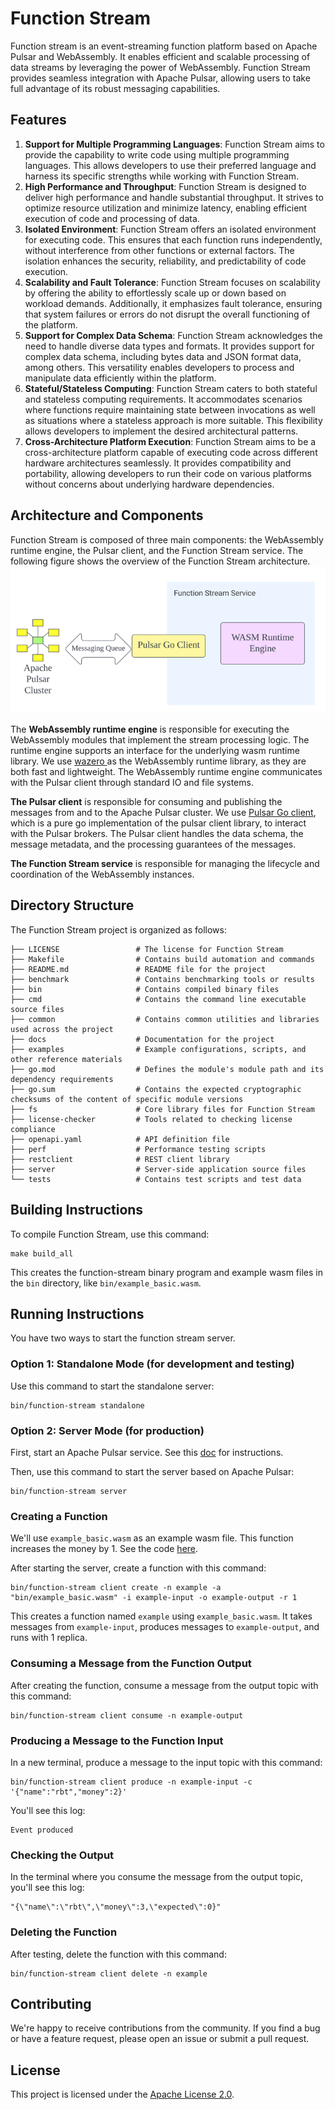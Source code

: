 <!--
  Copyright 2024 Function Stream Org.

  Licensed under the Apache License, Version 2.0 (the "License");
  you may not use this file except in compliance with the License.
  You may obtain a copy of the License at

      http://www.apache.org/licenses/LICENSE-2.0

  Unless required by applicable law or agreed to in writing, software
  distributed under the License is distributed on an "AS IS" BASIS,
  WITHOUT WARRANTIES OR CONDITIONS OF ANY KIND, either express or implied.
  See the License for the specific language governing permissions and
  limitations under the License.
-->

# Function Stream

Function stream is an event-streaming function platform based on Apache Pulsar and WebAssembly. It enables efficient and
scalable processing of data streams by leveraging the power of WebAssembly. Function Stream provides seamless
integration with Apache Pulsar, allowing users to take full advantage of its robust messaging capabilities.

## Features

1. **Support for Multiple Programming Languages**: Function Stream aims to provide the capability to write code using
   multiple programming languages. This allows developers to use their preferred language and harness its specific
   strengths while working with Function Stream.
2. **High Performance and Throughput**: Function Stream is designed to deliver high performance and handle substantial
   throughput. It strives to optimize resource utilization and minimize latency, enabling efficient execution of code
   and processing of data.
3. **Isolated Environment**: Function Stream offers an isolated environment for executing code. This ensures that each
   function runs independently, without interference from other functions or external factors. The isolation enhances
   the security, reliability, and predictability of code execution.
4. **Scalability and Fault Tolerance**: Function Stream focuses on scalability by offering the ability to effortlessly
   scale up or down based on workload demands. Additionally, it emphasizes fault tolerance, ensuring that system
   failures or errors do not disrupt the overall functioning of the platform.
4. **Support for Complex Data Schema**: Function Stream acknowledges the need to handle diverse data types and formats.
   It provides support for complex data schema, including bytes data and JSON format data, among others. This
   versatility enables developers to process and manipulate data efficiently within the platform.
6. **Stateful/Stateless Computing**: Function Stream caters to both stateful and stateless computing requirements. It
   accommodates scenarios where functions require maintaining state between invocations as well as situations where a
   stateless approach is more suitable. This flexibility allows developers to implement the desired architectural
   patterns.
7. **Cross-Architecture Platform Execution**: Function Stream aims to be a cross-architecture platform capable of
   executing code across different hardware architectures seamlessly. It provides compatibility and portability,
   allowing developers to run their code on various platforms without concerns about underlying hardware dependencies.

## Architecture and Components

Function Stream is composed of three main components: the WebAssembly runtime engine, the Pulsar client, and the
Function Stream service. The following figure shows the overview of the Function Stream architecture.
![Architecture](docs/images/arch.png)

The **WebAssembly runtime engine** is responsible for executing the WebAssembly modules that implement the stream
processing logic. The runtime engine supports an interface for the underlying wasm runtime library. We use [wazero
](https://github.com/tetratelabs/wazero) as the
WebAssembly runtime library, as they are both fast and lightweight. The WebAssembly runtime
engine communicates with the Pulsar client through standard IO and file systems.

**The Pulsar client** is responsible for consuming and publishing the messages from and to the Apache Pulsar cluster. We
use [Pulsar Go client](https://github.com/apache/pulsar-client-go), which is a pure go implementation of the pulsar
client library, to interact with the Pulsar brokers. The Pulsar client handles the data schema, the message metadata,
and the processing guarantees of the messages.

**The Function Stream service** is responsible for managing the lifecycle and coordination of the WebAssembly instances.

## Directory Structure

The Function Stream project is organized as follows:
```plaintext
├── LICENSE                 # The license for Function Stream
├── Makefile                # Contains build automation and commands
├── README.md               # README file for the project
├── benchmark               # Contains benchmarking tools or results
├── bin                     # Contains compiled binary files
├── cmd                     # Contains the command line executable source files
├── common                  # Contains common utilities and libraries used across the project
├── docs                    # Documentation for the project
├── examples                # Example configurations, scripts, and other reference materials
├── go.mod                  # Defines the module's module path and its dependency requirements
├── go.sum                  # Contains the expected cryptographic checksums of the content of specific module versions
├── fs                      # Core library files for Function Stream
├── license-checker         # Tools related to checking license compliance
├── openapi.yaml            # API definition file
├── perf                    # Performance testing scripts
├── restclient              # REST client library
├── server                  # Server-side application source files
└── tests                   # Contains test scripts and test data
```

## Building Instructions

To compile Function Stream, use this command:

```shell
make build_all
```

This creates the function-stream binary program and example wasm files in the `bin` directory,
like `bin/example_basic.wasm`.

## Running Instructions

You have two ways to start the function stream server.

### Option 1: Standalone Mode (for development and testing)

Use this command to start the standalone server:

```shell
bin/function-stream standalone
```

### Option 2: Server Mode (for production)

First, start an Apache Pulsar service. See this [doc](https://pulsar.apache.org/docs/en/standalone/) for instructions.

Then, use this command to start the server based on Apache Pulsar:

```shell
bin/function-stream server
```

### Creating a Function

We'll use `example_basic.wasm` as an example wasm file. This function increases the money by 1. See the
code [here](examples/basic/main.go).

After starting the server, create a function with this command:

```shell
bin/function-stream client create -n example -a "bin/example_basic.wasm" -i example-input -o example-output -r 1
```

This creates a function named `example` using `example_basic.wasm`. It takes messages from `example-input`, produces
messages to `example-output`, and runs with 1 replica.

### Consuming a Message from the Function Output

After creating the function, consume a message from the output topic with this command:

```shell
bin/function-stream client consume -n example-output
```

### Producing a Message to the Function Input

In a new terminal, produce a message to the input topic with this command:

```shell
bin/function-stream client produce -n example-input -c '{"name":"rbt","money":2}'
```

You'll see this log:

```
Event produced
```

### Checking the Output

In the terminal where you consume the message from the output topic, you'll see this log:

```
"{\"name\":\"rbt\",\"money\":3,\"expected\":0}"
```

### Deleting the Function

After testing, delete the function with this command:

```shell
bin/function-stream client delete -n example
```

## Contributing

We're happy to receive contributions from the community. If you find a bug or have a feature request, please open an
issue or submit a pull request.

## License

This project is licensed under the [Apache License 2.0](https://www.apache.org/licenses/LICENSE-2.0).